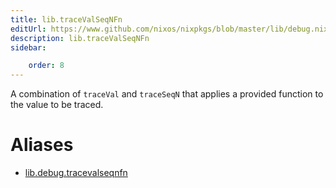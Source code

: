 ```yaml
---
title: lib.traceValSeqNFn
editUrl: https://www.github.com/nixos/nixpkgs/blob/master/lib/debug.nix#L184C5
description: lib.traceValSeqNFn
sidebar:

    order: 8
---
```


A combination of `traceVal` and `traceSeqN` that applies a
provided function to the value to be traced.


# Aliases

- [lib.debug.tracevalseqnfn](/nix-doc-comments/reference/lib/debug/lib-debug-tracevalseqnfn)


